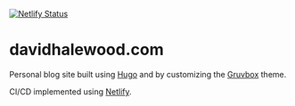 [![Netlify Status](https://api.netlify.com/api/v1/badges/53377793-df6a-4666-9ef8-8d258a6343fe/deploy-status)](https://app.netlify.com/sites/angry-johnson-8b9d5a/deploys)

# davidhalewood.com
Personal blog site built using [Hugo](https://gohugo.io/) and by customizing the [Gruvbox](https://themes.gohugo.io/gruvbox/) theme.

CI/CD implemented using [Netlify](https://www.netlify.com/).
